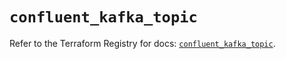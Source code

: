 # `confluent_kafka_topic`

Refer to the Terraform Registry for docs: [`confluent_kafka_topic`](https://registry.terraform.io/providers/confluentinc/confluent/2.9.0/docs/resources/kafka_topic).

